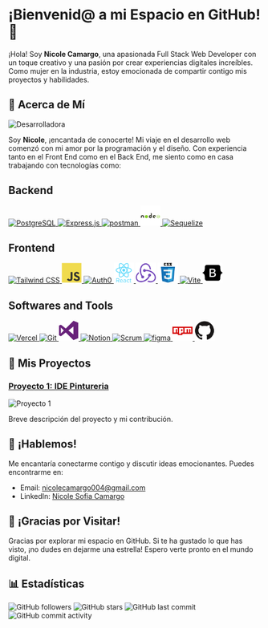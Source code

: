 # ¡Bienvenid@ a mi Espacio en GitHub! 🚀

¡Hola! Soy **Nicole Camargo**, una apasionada Full Stack Web Developer con un toque creativo y una pasión por crear experiencias digitales increíbles. Como mujer en la industria, estoy emocionada de compartir contigo mis proyectos y habilidades.

## 🌟 Acerca de Mí

![Desarrolladora](https://scontent.fbog4-1.fna.fbcdn.net/v/t39.30808-6/367691193_631468389084030_6042218217297955225_n.jpg?_nc_cat=106&ccb=1-7&_nc_sid=7f8c78&_nc_ohc=FhKv-2BEknsAX_-3r2q&_nc_ht=scontent.fbog4-1.fna&oh=00_AfAumgISDE-m48K2PNVbx1v7gzYXldbngwX39tjPWD-krw&oe=64E0B876)

Soy **Nicole**, ¡encantada de conocerte! Mi viaje en el desarrollo web comenzó con mi amor por la programación y el diseño. Con experiencia tanto en el Front End como en el Back End, me siento como en casa trabajando con tecnologías como:

## Backend

<p align="left">
  <a href="https://www.postgresql.org" target="_blank" rel="noreferrer">
    <img src="https://www.vectorlogo.zone/logos/postgresql/postgresql-icon.svg" alt="PostgreSQL" width="40" height="40"/>
  </a>
   <a href="https://expressjs.com" target="_blank" rel="noreferrer">
    <img src="https://w7.pngwing.com/pngs/925/447/png-transparent-express-js-node-js-javascript-mongodb-node-js-text-trademark-logo.png" alt="Express.js" width="40" height="40"/>
  </a>
   <a href="https://postman.com" target="_blank" rel="noreferrer">
    <img src="https://www.vectorlogo.zone/logos/getpostman/getpostman-icon.svg" alt="postman" width="40" height="40"/>
  </a>
   <a href="https://nodejs.org/" target="_blank" rel="noreferrer">
    <img src="https://raw.githubusercontent.com/devicons/devicon/master/icons/nodejs/nodejs-original-wordmark.svg" alt="Node.js" width="40" height="40"/>
  </a>
    <a href="https://sequelize.org/" target="_blank" rel="noreferrer">
    <img src="https://cdn.freebiesupply.com/logos/large/2x/sequelize-logo-png-transparent.png" alt="Sequelize" width="40" height="40"/>
  </a>
</p>

## Frontend

<p align="left">
  <a href="https://tailwindcss.com" target="_blank" rel="noreferrer">
    <img src="https://www.vectorlogo.zone/logos/tailwindcss/tailwindcss-icon.svg" alt="Tailwind CSS" width="40" height="40"/>
  </a>
   <a href="https://developer.mozilla.org/en-US/docs/Web/JavaScript" target="_blank" rel="noreferrer">
    <img src="https://raw.githubusercontent.com/devicons/devicon/master/icons/javascript/javascript-original.svg" alt="javascript" width="40" height="40"/>
  </a>
  <a href="https://auth0.com" target="_blank" rel="noreferrer">
    <img src="https://cdn.auth0.com/styleguide/latest/lib/logos/img/logo-grey.png" alt="Auth0" width="45" height="40"/>
  </a>
  <a href="https://reactjs.org/" target="_blank" rel="noreferrer">
    <img src="https://raw.githubusercontent.com/devicons/devicon/master/icons/react/react-original-wordmark.svg" alt="React.js" width="40" height="40"/>
  </a>
  <a href="https://redux.js.org" target="_blank" rel="noreferrer">
    <img src="https://raw.githubusercontent.com/devicons/devicon/master/icons/redux/redux-original.svg" alt="Redux" width="40" height="40"/>
  </a>
   <a href="https://www.w3schools.com/css/" target="_blank" rel="noreferrer">
    <img src="https://raw.githubusercontent.com/devicons/devicon/master/icons/css3/css3-original-wordmark.svg" alt="css3" width="40" height="40"/>
  </a>
   <a href="https://talks.antfu.me/2022/vite-on-demand-dx/viteconf.svg" target="_blank" rel="noreferrer">
    <img src="https://talks.antfu.me/2022/vite-on-demand-dx/viteconf.svg" alt="Vite" width="40" height="40"/>
  </a>
  <a href="https://getbootstrap.com/" target="_blank" rel="noreferrer">
    <img src="https://raw.githubusercontent.com/devicons/devicon/master/icons/bootstrap/bootstrap-plain.svg" alt="Bootstrap" width="40" height="40"/>
  </a>
</p>

## Softwares and Tools

<p align="left">
  <a href="https://vercel.com" target="_blank" rel="noreferrer">
    <img src="https://raw.githubusercontent.com/vercel/vercel/main/packages/frameworks/logos/vercel.svg" alt="Vercel" width="40" height="40"/>
  </a>
  <a href="https://git-scm.com" target="_blank" rel="noreferrer">
    <img src="https://www.vectorlogo.zone/logos/git-scm/git-scm-icon.svg" alt="Git" width="40" height="40"/>
  </a>
  <a href="https://code.visualstudio.com" target="_blank" rel="noreferrer">
    <img src="https://raw.githubusercontent.com/devicons/devicon/master/icons/visualstudio/visualstudio-plain.svg" alt="Visual Studio Code" width="40" height="40"/>
  </a>
  <a href="https://www.notion.so" target="_blank" rel="noreferrer">
    <img src="https://raw.githubusercontent.com/simple-icons/simple-icons/develop/icons/notion.svg" alt="Notion" width="40" height="40"/>
  </a>
  <a href="https://www.scrum.org" target="_blank" rel="noreferrer">
    <img src="https://www.scrum.org/themes/custom/scrumorg_v2/assets/images/logo-250.png" alt="Scrum" width="40" height="40"/>
  </a>
    <a href="https://www.figma.com/" target="_blank" rel="noreferrer">
    <img src="https://www.vectorlogo.zone/logos/figma/figma-icon.svg" alt="figma" width="40" height="40"/>
  </a>
  
  <a href="https://npmjs.com" target="_blank" rel="noreferrer">
    <img src="https://raw.githubusercontent.com/sachinverma53121/sachinverma53121/master/icons/npm.png" alt="npm" width="40" height="40"/>
  </a>
  <a href="https://github.com/" target="_blank" rel="noreferrer">
    <img src="https://raw.githubusercontent.com/devicons/devicon/master/icons/github/github-original.svg" alt="GitHub" width="40" height="40"/>
  </a>


</p>

## 🚀 Mis Proyectos

### [Proyecto 1: IDE Pintureria](https://pinturas-app-front-git-pre-develop-pf-pinturas.vercel.app/developers)

![Proyecto 1](https://scontent.fbog4-2.fna.fbcdn.net/v/t39.30808-6/367698400_631470009083868_8542710346919750823_n.jpg?stp=cp6_dst-jpg&_nc_cat=109&ccb=1-7&_nc_sid=7f8c78&_nc_ohc=aofulvBFv40AX9if1jl&_nc_ht=scontent.fbog4-2.fna&oh=00_AfBEtGP8QxOARdcw4FMSdU7okzgti98D2vA3rFDYju1Rzw&oe=64E0B56F)

Breve descripción del proyecto y mi contribución.

## 📱 ¡Hablemos!

Me encantaría conectarme contigo y discutir ideas emocionantes. Puedes encontrarme en:

- Email: [nicolecamargo004@gmail.com](mailto:nicolecamargo004@gmail.com)
- LinkedIn: [Nicole Sofia Camargo](https://www.linkedin.com/in/nicole-sofia-camargo-garcia-189648265/)

## 💖 ¡Gracias por Visitar!

Gracias por explorar mi espacio en GitHub. Si te ha gustado lo que has visto, ¡no dudes en dejarme una estrella! Espero verte pronto en el mundo digital.

## 📊 Estadísticas

![GitHub followers](https://img.shields.io/github/followers/cgnicole?style=social)
![GitHub stars](https://img.shields.io/github/stars/cgnicole?style=social)
![GitHub last commit](https://img.shields.io/github/last-commit/cgnicole/cgnicole)
![GitHub commit activity](https://img.shields.io/github/commit-activity/m/cgnicole/cgnicole)
